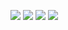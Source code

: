 [![](https://img.shields.io/badge/license-MIT-orange)](./LICENSE)
[![](https://img.shields.io/badge/platform-Linux-blue)](https://www.linux.org/)
[![](https://img.shields.io/badge/language-Python_3.13-green)](https://www.python.org/)
![](https://github.com/Software-Engineering-Folks/HW1/actions/workflows/python-app.yml/badge.svg?event=push)